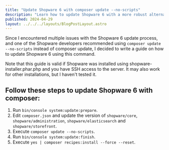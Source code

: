 ```yaml
--- 
title: "Update Shopware 6 with composer update --no-scripts"
description: "Learn how to update Shopware 6 with a more robust alternative composer command. This guide provides step-by-step instructions for a hopefully seamless update process."
published: 2024-04-29
layout: ../../../layouts/BlogPostLayout.astro 
---
```

 
Since I encountered multiple issues with the Shopware 6 update process, and one of the Shopware developers recommended using `composer update --no-scripts` instead of composer update, I decided to write a guide on how to update Shopware 6 using this command.

Note that this guide is valid if Shopware was installed using shopware-installer.phar.php and you have SSH access to the server. It may also work for other installations, but I haven't tested it.

## Follow these steps to update Shopware 6 with composer:

1. Run `bin/console system:update:prepare`.
2. Edit `composer.json` and update the version of `shopware/core`, `shopware/administration`, `shopware/elasticsearch` and `shopware/storefront`.
3. Execute `composer update --no-scripts`.
4. Run `bin/console system:update:finish`.
5. Execute `yes | composer recipes:install --force --reset`.
